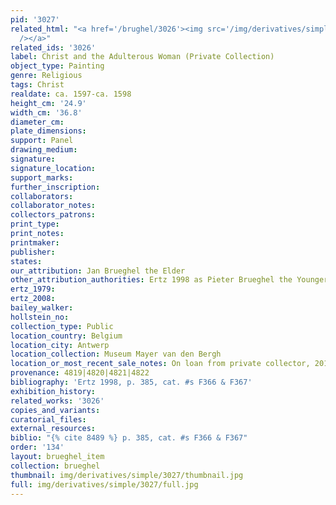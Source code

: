 ```yaml
---
pid: '3027'
related_html: "<a href='/brughel/3026'><img src='/img/derivatives/simple/3026/thumbnail.jpg'
  /></a>"
related_ids: '3026'
label: Christ and the Adulterous Woman (Private Collection)
object_type: Painting
genre: Religious
tags: Christ
realdate: ca. 1597-ca. 1598
height_cm: '24.9'
width_cm: '36.8'
diameter_cm: 
plate_dimensions: 
support: Panel
drawing_medium: 
signature: 
signature_location: 
support_marks: 
further_inscription: 
collaborators: 
collaborator_notes: 
collectors_patrons: 
print_type: 
print_notes: 
printmaker: 
publisher: 
states: 
our_attribution: Jan Brueghel the Elder
other_attribution_authorities: Ertz 1998 as Pieter Brueghel the Younger
ertz_1979: 
ertz_2008: 
bailey_walker: 
hollstein_no: 
collection_type: Public
location_country: Belgium
location_city: Antwerp
location_collection: Museum Mayer van den Bergh
location_or_most_recent_sale_notes: On loan from private collector, 2014-17
provenance: 4819|4820|4821|4822
bibliography: 'Ertz 1998, p. 385, cat. #s F366 & F367'
exhibition_history: 
related_works: '3026'
copies_and_variants: 
curatorial_files: 
external_resources: 
biblio: "{% cite 8489 %} p. 385, cat. #s F366 & F367"
order: '134'
layout: brueghel_item
collection: brueghel
thumbnail: img/derivatives/simple/3027/thumbnail.jpg
full: img/derivatives/simple/3027/full.jpg
---
```

